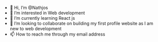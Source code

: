 - 👋 Hi, I’m @Nathjos
- 👀 I’m interested in Web development
- 🌱 I’m currently learning React js
- 💞️ I’m looking to collaborate on building my first profile website as I am new to web development
- 📫 How to reach me through my email address

<!---
Nathjos/Nathjos is a ✨ special ✨ repository because its `README.md` (this file) appears on your GitHub profile.
You can click the Preview link to take a look at your changes.
--->
